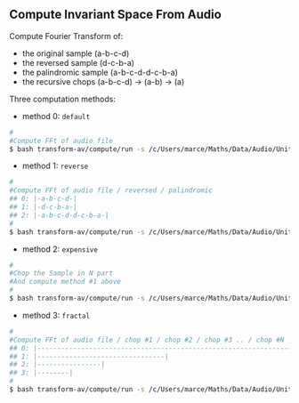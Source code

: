 ## Compute Invariant Space From Audio
Compute Fourier Transform of:
- the original sample (a-b-c-d)
- the reversed sample (d-c-b-a)
- the palindromic sample (a-b-c-d-d-c-b-a)
- the recursive chops  (a-b-c-d) -> (a-b) -> (a)

Three computation methods:

- method 0: `default`
```bash
#
#Compute FFt of audio file
$ bash transform-av/compute/run -s /c/Users/marce/Maths/Data/Audio/Unittest -m default 
```

- method 1: `reverse`
```bash
#
#Compute FFt of audio file / reversed / palindromic
## 0: |-a-b-c-d-|
## 1: |-d-c-b-a-|
## 2: |-a-b-c-d-d-c-b-a-|
#
$ bash transform-av/compute/run -s /c/Users/marce/Maths/Data/Audio/Unittest -m reverse 
```

- method 2: `expensive`
```bash
#
#Chop the Sample in N part
#And compute method #1 above
#
$ bash transform-av/compute/run -s /c/Users/marce/Maths/Data/Audio/Unittest -m expensive -l 3
```

- method 3: `fractal`
```bash
#
#Compute FFt of audio file / chop #1 / chop #2 / chop #3 .. / chop #N
## 0: |----------------------------------------------------------------|
## 1: |--------------------------------|
## 2: |----------------|
## 3: |--------|
#
$ bash transform-av/compute/run -s /c/Users/marce/Maths/Data/Audio/Unittest -m fractal -l 3
```